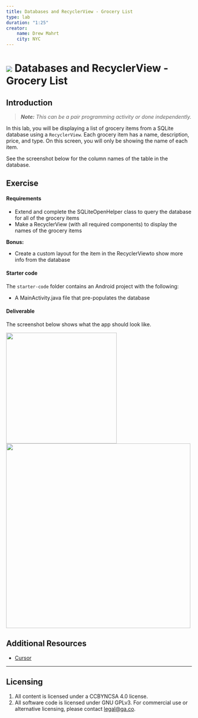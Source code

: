 ```yaml
---
title: Databases and RecyclerView - Grocery List
type: lab
duration: "1:25"
creator:
    name: Drew Mahrt
    city: NYC
---
```




# ![](https://ga-dash.s3.amazonaws.com/production/assets/logo-9f88ae6c9c3871690e33280fcf557f33.png) Databases and RecyclerView - Grocery List

## Introduction

> ***Note:*** _This can be a pair programming activity or done independently._

In this lab, you will be displaying a list of grocery items from a SQLite database using a `RecyclerView`. Each grocery item has a name, description, price, and type. On this screen, you will only be showing the name of each item.

See the screenshot below for the column names of the table in the database.

## Exercise

#### Requirements

- Extend and complete the SQLiteOpenHelper class to query the database for all of the grocery items
- Make a RecyclerView (with all required components) to display the names of the grocery items

**Bonus:**
- Create a custom layout for the item in the RecyclerViewto show more info from the database

#### Starter code

The `starter-code` folder contains an Android project with the following:

- A MainActivity.java file that pre-populates the database

#### Deliverable

The screenshot below shows what the app should look like.

<img src="./screenshots/screen1.png" width="300">
<img src="./screenshots/screen2.png" width="500">

## Additional Resources

- [Cursor](http://developer.android.com/reference/android/database/Cursor.html)

---

## Licensing
1. All content is licensed under a CC­BY­NC­SA 4.0 license.
2. All software code is licensed under GNU GPLv3. For commercial use or alternative licensing, please contact [legal@ga.co](mailto:legal@ga.co).
